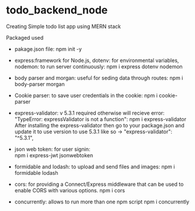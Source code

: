 # todo_backend_node

Creating Simple todo list app using MERN stack

Packaged used 

- pakage.json file:
    npm init -y

- express:framework for Node.js, dotenv: for environmental variables, nodemon: to run server continuously: 
    npm i express dotenv nodemon
    
- body parser and morgan: useful for seding data through routes: 
    npm i body-parser morgan 

- Cookie parser: to save user credentials in the cookie: 
    npm i cookie-parser

- express-validator: v 5.3.1 required otherwise will recieve error: "TypeError: expressValidator is not a function": 
    npm i express-validator
After installing the express-validator then go to your package.json and update it to use version to use 5.3.1 like so -> "express-validator": "^5.3.1",

- json web token: for user signin:  
    npm i express-jwt jsonwebtoken

- formidable and lodash: to upload and send files and images:
    npm i formidable lodash

- cors: for providing a Connect/Express middleware that can be used to enable CORS with various options.
    npm i cors

- concurrently: allows to run more than one npm script
    npm i concurrently

